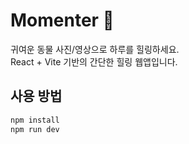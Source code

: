 # Momenter 🐾

귀여운 동물 사진/영상으로 하루를 힐링하세요.  
React + Vite 기반의 간단한 힐링 웹앱입니다.

## 사용 방법

```bash
npm install
npm run dev
```
